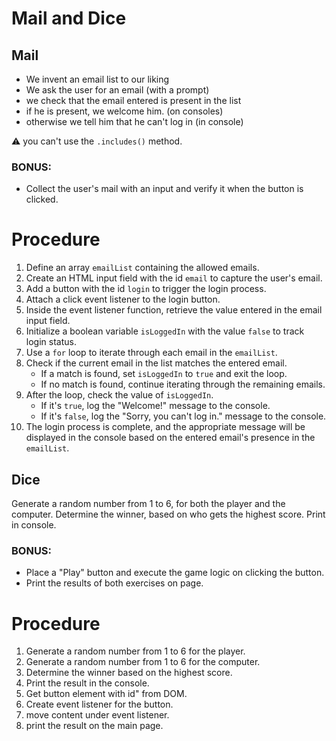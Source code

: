 # Mail and Dice

## Mail

- We invent an email list to our liking
- We ask the user for an email (with a prompt)
- we check that the email entered is present in the list
- if he is present, we welcome him. (on consoles)
- otherwise we tell him that he can't log in (in console)

:warning: you can't use the `.includes()` method.

### BONUS:

- Collect the user's mail with an input and verify it when the button is clicked.

# Procedure

1. Define an array `emailList` containing the allowed emails.
2. Create an HTML input field with the id `email` to capture the user's email.
3. Add a button with the id `login` to trigger the login process.
4. Attach a click event listener to the login button.
5. Inside the event listener function, retrieve the value entered in the email input field.
6. Initialize a boolean variable `isLoggedIn` with the value `false` to track login status.
7. Use a `for` loop to iterate through each email in the `emailList`.
8. Check if the current email in the list matches the entered email.
   - If a match is found, set `isLoggedIn` to `true` and exit the loop.
   - If no match is found, continue iterating through the remaining emails.
9. After the loop, check the value of `isLoggedIn`.
   - If it's `true`, log the "Welcome!" message to the console.
   - If it's `false`, log the "Sorry, you can't log in." message to the console.
10. The login process is complete, and the appropriate message will be displayed in the console based on the entered email's presence in the `emailList`.

## Dice

Generate a random number from 1 to 6, for both the player and the computer.
Determine the winner, based on who gets the highest score.
Print in console.

### BONUS:

- Place a "Play" button and execute the game logic on clicking the button.
- Print the results of both exercises on page.

# Procedure

1. Generate a random number from 1 to 6 for the player.
2. Generate a random number from 1 to 6 for the computer.
3. Determine the winner based on the highest score.
4. Print the result in the console.
5. Get button element with id" from DOM.
6. Create event listener for the button.
7. move content under event listener.
8. print the result on the main page.

